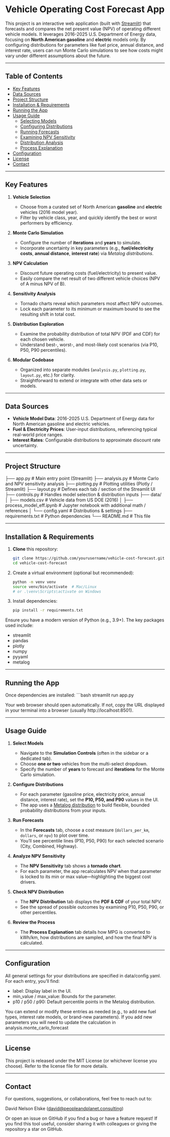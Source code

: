 # Vehicle Operating Cost Forecast App

This project is an interactive web application (built with [Streamlit](https://streamlit.io/)) that forecasts and compares the net present value (NPV) of operating different vehicle models. It leverages 2016-2025 U.S. Department of Energy data, focusing on **North American gasoline** and **electric** models only. By configuring distributions for parameters like fuel price, annual distance, and interest rate, users can run Monte Carlo simulations to see how costs might vary under different assumptions about the future.

---

## Table of Contents
- [Key Features](#key-features)
- [Data Sources](#data-sources)
- [Project Structure](#project-structure)
- [Installation & Requirements](#installation--requirements)
- [Running the App](#running-the-app)
- [Usage Guide](#usage-guide)
  - [Selecting Models](#selecting-models)
  - [Configuring Distributions](#configuring-distributions)
  - [Running Forecasts](#running-forecasts)
  - [Examining NPV Sensitivity](#examining-npv-sensitivity)
  - [Distribution Analysis](#distribution-analysis)
  - [Process Explanation](#process-explanation)
- [Configuration](#configuration)
- [License](#license)
- [Contact](#contact)

---

## Key Features

1. **Vehicle Selection**  
   - Choose from a curated set of North American **gasoline** and **electric** vehicles (2016 model year).  
   - Filter by vehicle class, year, and quickly identify the best or worst performers by efficiency.

2. **Monte Carlo Simulation**  
   - Configure the number of **iterations** and **years** to simulate.  
   - Incorporate uncertainty in key parameters (e.g., **fuel/electricity costs**, **annual distance**, **interest rate**) via *Metalog distributions*.

3. **NPV Calculation**  
   - Discount future operating costs (fuel/electricity) to present value.  
   - Easily compare the net result of two different vehicle choices (NPV of A minus NPV of B).

4. **Sensitivity Analysis**  
   - Tornado charts reveal which parameters most affect NPV outcomes.  
   - Lock each parameter to its minimum or maximum bound to see the resulting shift in total cost.

5. **Distribution Exploration**  
   - Examine the probability distribution of total NPV (PDF and CDF) for each chosen vehicle.  
   - Understand best-, worst-, and most-likely cost scenarios (via P10, P50, P90 percentiles).

6. **Modular Codebase**  
   - Organized into separate modules (`analysis.py`, `plotting.py`, `layout.py`, etc.) for clarity.  
   - Straightforward to extend or integrate with other data sets or models.

---

## Data Sources

- **Vehicle Model Data**: 2016-2025 U.S. Department of Energy data for North American gasoline and electric vehicles.  
- **Fuel & Electricity Prices**: User-input distributions, referencing typical real-world price ranges.  
- **Interest Rates**: Configurable distributions to approximate discount rate uncertainty.

---

## Project Structure
├── app.py # Main entry point (Streamlit) 
├── analysis.py # Monte Carlo and NPV sensitivity analysis 
├── plotting.py # Plotting utilities (Plotly / Streamlit) 
├── layout.py # Defines each tab / section of the Streamlit UI 
├── controls.py # Handles model selection & distribution inputs 
├── data/
│  ├── models.csv # Vehicle data from US DOE (2016)
│  ├── process_model_eff.ipynb # Jupyter notebook with additional math / references 
│  └── config.yaml # Distributions & settings 
├── requirements.txt # Python dependencies
└── README.md # This file

---

## Installation & Requirements

1. **Clone** this repository:  
   ```bash
   git clone https://github.com/yourusername/vehicle-cost-forecast.git
   cd vehicle-cost-forecast
2. Create a virtual environment (optional but recommended):
    ```bash
    python -m venv venv
    source venv/bin/activate  # Mac/Linux
    # or .\venv\Scripts\activate on Windows
3. Install dependencies:
    ```bash
    pip install -r requirements.txt

Ensure you have a modern version of Python (e.g., 3.9+). The key packages used include:

- streamlit
- pandas
- plotly
- numpy
- pyyaml
- metalog

---

## Running the App

Once dependencies are installed:
    ```bash
    streamlit run app.py

Your web browser should open automatically. If not, copy the URL displayed in your terminal into a browser (usually http://localhost:8501).

---

## Usage Guide

1. **Select Models**  
   - Navigate to the **Simulation Controls** (often in the sidebar or a dedicated tab).  
   - Choose **one or two** vehicles from the multi-select dropdown.  
   - Specify the number of **years** to forecast and **iterations** for the Monte Carlo simulation.

2. **Configure Distributions**  
   - For each parameter (gasoline price, electricity price, annual distance, interest rate), set the **P10, P50, and P90** values in the UI.  
   - The app uses a [Metalog distribution](https://rdrr.io/cran/metalog/f/vignettes/metalog.Rmd) to build flexible, bounded probability distributions from your inputs.

3. **Run Forecasts**  
   - In the **Forecasts** tab, choose a cost measure (`dollars_per_km`, `dollars`, or `npv`) to plot over time.  
   - You’ll see percentile lines (P10, P50, P90) for each selected scenario (City, Combined, Highway).

4. **Analyze NPV Sensitivity**  
   - The **NPV Sensitivity** tab shows a **tornado chart**.  
   - For each parameter, the app recalculates NPV when that parameter is locked to its min or max value—highlighting the biggest cost drivers.

5. **Check NPV Distribution**  
   - The **NPV Distribution** tab displays the **PDF & CDF** of your total NPV.  
   - See the spread of possible outcomes by examining P10, P50, P90, or other percentiles.

6. **Review the Process**  
   - The **Process Explanation** tab details how MPG is converted to kWh/km, how distributions are sampled, and how the final NPV is calculated.

---

## Configuration
All general settings for your distributions are specified in data/config.yaml. For each entry, you’ll find:

- label: Display label in the UI.
- min_value / max_value: Bounds for the parameter.
- p10 / p50 / p90: Default percentile points in the Metalog distribution.

You can extend or modify these entries as needed (e.g., to add new fuel types, interest rate models, or brand-new parameters). If you add new parameters you will need to update the calculation in analysis.monte_carlo_forecast 

---

## License
This project is released under the MIT License (or whichever license you choose). Refer to the license file for more details.

---

## Contact
For questions, suggestions, or collaborations, feel free to reach out to:

David Nelson Elske (david@peopleandplanet.consulting)

Or open an issue on GitHub if you find a bug or have a feature request!
If you find this tool useful, consider sharing it with colleagues or giving the repository a star on GitHub.
